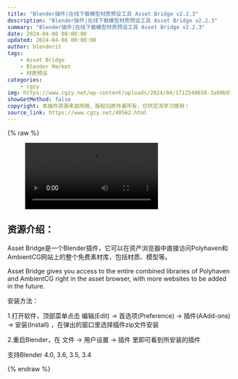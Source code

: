 ```yaml
---
title: "Blender插件|在线下载模型材质预设工具 Asset Bridge v2.2.3"
description: "Blender插件|在线下载模型材质预设工具 Asset Bridge v2.2.3"
summary: "Blender插件|在线下载模型材质预设工具 Asset Bridge v2.2.3"
date: 2024-04-08 00:00:00
updated: 2024-04-08 00:00:00
author: blenderit
tags: 
    - Asset Bridge
    - Blender Market
    - 材质预设
categories:
    - cgzy
img: https://www.cgzy.net/wp-content/uploads/2024/04/1712540658-3a00b973841276b.webp
showGetMethod: false
copyright: 本插件资源来自网络，版权归原作者所有，仅供交流学习使用！
source_link: https://www.cgzy.net/40562.html
---
```


{% raw %}
<figure class="wp-block-video aligncenter"><video controls src="http://cloud.video.taobao.com/play/u/null/p/1/e/6/t/1/457028474346.mp4"></video></figure><div class="wp-block-pandastudio-title"><div class="title_style_01"><h2 id="h2-0">资源介绍：</h2></div></div><p class="is-style-text-indent-2em">Asset Bridge是一个Blender插件，它可以在资产浏览器中直接访问Polyhaven和AmbientCG网站上的整个免费素材库，包括材质、模型等。</p><p>Asset Bridge gives you access to the entire combined libraries of Polyhaven and AmbientCG right in the asset browser, with more websites to be added in the future.</p><div class="wp-block-pandastudio-title"><div class="title_style_01"><p>安装方法：</p></div></div><p>1.打开软件，顶部菜单点击 编辑(Edit) → 首选项(Preference) → 插件(AAdd-ons) → 安装(Install) ，在弹出的窗口里选择插件zip文件安装</p><p>2.重启Blender，在 文件 → 用户设置 → 插件 里即可看到所安装的插件</p><div class="wp-block-pandastudio-tips"><div class="tip success "><p>支持Blender 4.0, 3.6, 3.5, 3.4</p>
</div></div>
<div style="display: none">cgzy</div>
{% endraw %}